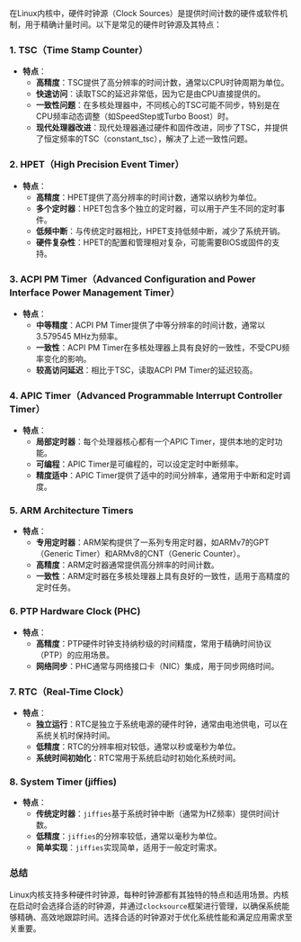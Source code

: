 在Linux内核中，硬件时钟源（Clock Sources）是提供时间计数的硬件或软件机制，用于精确计量时间。以下是常见的硬件时钟源及其特点：

### 1. TSC（Time Stamp Counter）

- **特点**：
    - **高精度**：TSC提供了高分辨率的时间计数，通常以CPU时钟周期为单位。
    - **快速访问**：读取TSC的延迟非常低，因为它是由CPU直接提供的。
    - **一致性问题**：在多核处理器中，不同核心的TSC可能不同步，特别是在CPU频率动态调整（如SpeedStep或Turbo Boost）时。
    - **现代处理器改进**：现代处理器通过硬件和固件改进，同步了TSC，并提供了恒定频率的TSC（constant_tsc），解决了上述一致性问题。

### 2. HPET（High Precision Event Timer）

- **特点**：
    - **高精度**：HPET提供了高分辨率的时间计数，通常以纳秒为单位。
    - **多个定时器**：HPET包含多个独立的定时器，可以用于产生不同的定时事件。
    - **低频中断**：与传统定时器相比，HPET支持低频中断，减少了系统开销。
    - **硬件复杂性**：HPET的配置和管理相对复杂，可能需要BIOS或固件的支持。

### 3. ACPI PM Timer（Advanced Configuration and Power Interface Power Management Timer）

- **特点**：
    - **中等精度**：ACPI PM Timer提供了中等分辨率的时间计数，通常以3.579545 MHz为频率。
    - **一致性**：ACPI PM Timer在多核处理器上具有良好的一致性，不受CPU频率变化的影响。
    - **较高访问延迟**：相比于TSC，读取ACPI PM Timer的延迟较高。

### 4. APIC Timer（Advanced Programmable Interrupt Controller Timer）

- **特点**：
    - **局部定时器**：每个处理器核心都有一个APIC Timer，提供本地的定时功能。
    - **可编程**：APIC Timer是可编程的，可以设定定时中断频率。
    - **精度适中**：APIC Timer提供了适中的时间分辨率，通常用于中断和定时调度。

### 5. ARM Architecture Timers

- **特点**：
    - **专用定时器**：ARM架构提供了一系列专用定时器，如ARMv7的GPT（Generic Timer）和ARMv8的CNT（Generic Counter）。
    - **高精度**：ARM定时器通常提供高分辨率的时间计数。
    - **一致性**：ARM定时器在多核处理器上具有良好的一致性，适用于高精度的定时任务。

### 6. PTP Hardware Clock (PHC)

- **特点**：
    - **高精度**：PTP硬件时钟支持纳秒级的时间精度，常用于精确时间协议（PTP）的应用场景。
    - **网络同步**：PHC通常与网络接口卡（NIC）集成，用于同步网络时间。

### 7. RTC（Real-Time Clock）

- **特点**：
    - **独立运行**：RTC是独立于系统电源的硬件时钟，通常由电池供电，可以在系统关机时保持时间。
    - **低精度**：RTC的分辨率相对较低，通常以秒或毫秒为单位。
    - **系统时间初始化**：RTC常用于系统启动时初始化系统时间。

### 8. System Timer (jiffies)

- **特点**：
    - **传统定时器**：`jiffies`基于系统时钟中断（通常为HZ频率）提供时间计数。
    - **低精度**：`jiffies`的分辨率较低，通常以毫秒为单位。
    - **简单实现**：`jiffies`实现简单，适用于一般定时需求。

### 总结

Linux内核支持多种硬件时钟源，每种时钟源都有其独特的特点和适用场景。内核在启动时会选择合适的时钟源，并通过`clocksource`框架进行管理，以确保系统能够精确、高效地跟踪时间。选择合适的时钟源对于优化系统性能和满足应用需求至关重要。